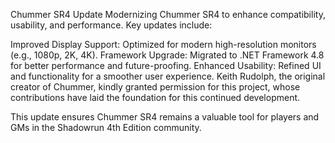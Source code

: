 Chummer SR4 Update
Modernizing Chummer SR4 to enhance compatibility, usability, and performance. Key updates include:

Improved Display Support: Optimized for modern high-resolution monitors (e.g., 1080p, 2K, 4K).
Framework Upgrade: Migrated to .NET Framework 4.8 for better performance and future-proofing.
Enhanced Usability: Refined UI and functionality for a smoother user experience.
Keith Rudolph, the original creator of Chummer, kindly granted permission for this project, whose contributions have laid the foundation for this continued development.

This update ensures Chummer SR4 remains a valuable tool for players and GMs in the Shadowrun 4th Edition community.
